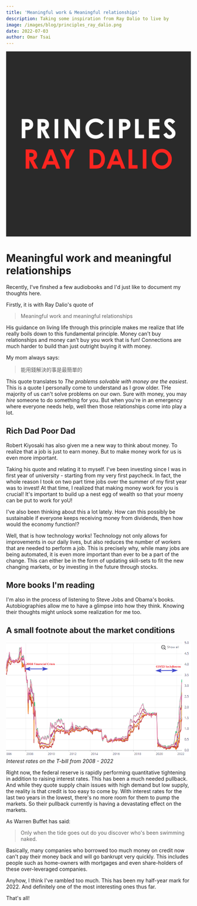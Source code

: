```yaml
---
title: 'Meaningful work & Meaningful relationships'
description: Taking some inspiration from Ray Dalio to live by
image: /images/blog/principles_ray_dalio.png
date: 2022-07-03
author: Omar Tsai
---
```


![Principles cover](/images/blog/principles_ray_dalio.png)

# Meaningful work and meaningful relationships

Recently, I've finshed a few audiobooks and I'd just like to document my thoughts here.

Firstly, it is with Ray Dalio's quote of

> Meaningful work and meaningful relationships

His guidance on living life through this principle makes me realize that life really boils down to this fundamental principle. Money can't buy relationships and money can't buy you work that is fun! Connections are much harder to build than just outright buying it with money.

My mom always says:

> 能用錢解決的事是最簡單的

This quote translates to *The problems solvable with money are the easiest*. This is a quote I personally come to understand as I grow older. THe majority of us can't solve problems on our own. Sure with money, you may *hire* someone to do something for you. But when you're in an emergency where everyone needs help, well then those relationships come into play a lot.

## Rich Dad Poor Dad

Robert Kiyosaki has also given me a new way to think about money. To realize that a job is just to earn money. But to make money work for us is even more important.

Taking his quote and relating it to myself. I've been investing since I was in first year of university - starting from my very first paycheck. In fact, the whole reason I took on two part time jobs over the summer of my first year was to invest! At that time, I realized that making money work for you is crucial! It's important to build up a nest egg of wealth so that your moeny can be put to work for yoU!

I've also been thinking about this a lot lately. How can this possibly be sustainable if everyone keeps receiving money from dividends, then how would the economy function!?

Well, that is how technology works! Technology not only allows for improvements in our daily lives, but also reduces the number of workers that are needed to perform a job. This is precisely why, while many jobs are being automated, it is even more important than ever to be a part of the change. This can either be in the form of updating skill-sets to fit the new changing markets, or by investing in the future through stocks.

## More books I'm reading

I'm also in the process of listening to Steve Jobs and Obama's books. Autobiographies allow me to have a glimpse into how they think. Knowing their thoughts might unlock some realization for me too.

## A small footnote about the market conditions

![Principles cover](/images/blog/t_bill_2008-2022.png)
*Interest rates on the T-bill from 2008 - 2022*

Right now, the federal reserve is rapidly performing quantitative tightening in addition to raising interest rates. This has been a much needed pullback. And while they quote supply chain issues with high demand but low supply, the reality is that credit is too easy to come by. With interest rates for the last two years in the lowest, there's no more room for them to pump the markets. So their pullback currently is having a devastating effect on the markets.

As Warren Buffet has said:

> Only when the tide goes out do you discover who's been swimming naked.

Basically, many companies who borrowed too much money on credit now can't pay their money back and will go bankrupt very quickly. This includes people such as home-owners with mortgages and even share-holders of these over-leveraged companies.

Anyhow, I think I've rambled too much. This has been my half-year mark for 2022. And definitely one of the most interesting ones thus far.

That's all!
